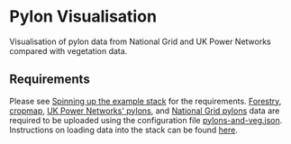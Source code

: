 # Pylon Visualisation

Visualisation of pylon data from National Grid and UK Power Networks compared with vegetation data.

## Requirements
Please see [Spinning up the example stack](../twa-vis-framework/example/README.md#spinning-up-the-example-stack) for the requirements. [Forestry](../../Deploy/stacks/dynamic/examples/datasets/inputs/data/forestry/), [cropmap](../../Deploy/stacks/dynamic/examples/datasets/inputs/data/cropmap/), [UK Power Networks' pylons](../../Deploy/stacks/dynamic/examples/datasets/inputs/data/ukpn_pylons/), and [National Grid pylons](../../Deploy/stacks/dynamic/examples/datasets/inputs/data/ng_pylons/) data are required to be uploaded using the configuration file [pylons-and-veg.json](../../Deploy/stacks/dynamic/examples/datasets/inputs/config/pylons-and-veg.json). Instructions on loading data into the stack can be found [here](../../Deploy/stacks/dynamic/stack-data-uploader/README.md). 